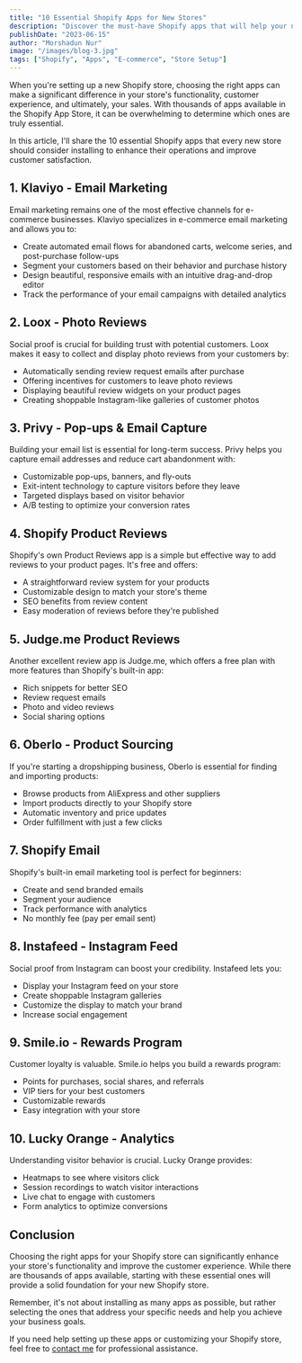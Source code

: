 ```yaml
---
title: "10 Essential Shopify Apps for New Stores"
description: "Discover the must-have Shopify apps that will help your new store succeed from day one."
publishDate: "2023-06-15"
author: "Morshadun Nur"
image: "/images/blog-3.jpg"
tags: ["Shopify", "Apps", "E-commerce", "Store Setup"]
---
```


When you're setting up a new Shopify store, choosing the right apps can make a significant difference in your store's functionality, customer experience, and ultimately, your sales. With thousands of apps available in the Shopify App Store, it can be overwhelming to determine which ones are truly essential.

In this article, I'll share the 10 essential Shopify apps that every new store should consider installing to enhance their operations and improve customer satisfaction.

## 1. Klaviyo - Email Marketing

Email marketing remains one of the most effective channels for e-commerce businesses. Klaviyo specializes in e-commerce email marketing and allows you to:

- Create automated email flows for abandoned carts, welcome series, and post-purchase follow-ups
- Segment your customers based on their behavior and purchase history
- Design beautiful, responsive emails with an intuitive drag-and-drop editor
- Track the performance of your email campaigns with detailed analytics

## 2. Loox - Photo Reviews

Social proof is crucial for building trust with potential customers. Loox makes it easy to collect and display photo reviews from your customers by:

- Automatically sending review request emails after purchase
- Offering incentives for customers to leave photo reviews
- Displaying beautiful review widgets on your product pages
- Creating shoppable Instagram-like galleries of customer photos

## 3. Privy - Pop-ups & Email Capture

Building your email list is essential for long-term success. Privy helps you capture email addresses and reduce cart abandonment with:

- Customizable pop-ups, banners, and fly-outs
- Exit-intent technology to capture visitors before they leave
- Targeted displays based on visitor behavior
- A/B testing to optimize your conversion rates

## 4. Shopify Product Reviews

Shopify's own Product Reviews app is a simple but effective way to add reviews to your product pages. It's free and offers:

- A straightforward review system for your products
- Customizable design to match your store's theme
- SEO benefits from review content
- Easy moderation of reviews before they're published

## 5. Judge.me Product Reviews

Another excellent review app is Judge.me, which offers a free plan with more features than Shopify's built-in app:

- Rich snippets for better SEO
- Review request emails
- Photo and video reviews
- Social sharing options

## 6. Oberlo - Product Sourcing

If you're starting a dropshipping business, Oberlo is essential for finding and importing products:

- Browse products from AliExpress and other suppliers
- Import products directly to your Shopify store
- Automatic inventory and price updates
- Order fulfillment with just a few clicks

## 7. Shopify Email

Shopify's built-in email marketing tool is perfect for beginners:

- Create and send branded emails
- Segment your audience
- Track performance with analytics
- No monthly fee (pay per email sent)

## 8. Instafeed - Instagram Feed

Social proof from Instagram can boost your credibility. Instafeed lets you:

- Display your Instagram feed on your store
- Create shoppable Instagram galleries
- Customize the display to match your brand
- Increase social engagement

## 9. Smile.io - Rewards Program

Customer loyalty is valuable. Smile.io helps you build a rewards program:

- Points for purchases, social shares, and referrals
- VIP tiers for your best customers
- Customizable rewards
- Easy integration with your store

## 10. Lucky Orange - Analytics

Understanding visitor behavior is crucial. Lucky Orange provides:

- Heatmaps to see where visitors click
- Session recordings to watch visitor interactions
- Live chat to engage with customers
- Form analytics to optimize conversions

## Conclusion

Choosing the right apps for your Shopify store can significantly enhance your store's functionality and improve the customer experience. While there are thousands of apps available, starting with these essential ones will provide a solid foundation for your new Shopify store.

Remember, it's not about installing as many apps as possible, but rather selecting the ones that address your specific needs and help you achieve your business goals.

If you need help setting up these apps or customizing your Shopify store, feel free to [contact me](/contact) for professional assistance.